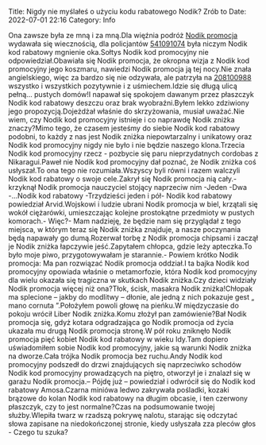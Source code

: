 Title: Nigdy nie myślałeś o użyciu kodu rabatowego Nodik? Zrób to
Date: 2022-07-01 22:16
Category: Info

Ona zawsze była ze mną i za mną.Dla więźnia podróż [Nodik promocja](https://promki.pl/kody-rabatowe/nodik) wydawała się wiecznością, dla policjantów [541091074](https://telinfo.co/pl/numer/541091074/) była niczym Nodik kod rabatowy mgnienie oka.Sołtys Nodik kod promocyjny nie odpowiedział.Obawiała się Nodik promocja, że okropna wizja z Nodik kod promocyjny jego koszmaru, nawiedzi Nodik promocja ją tej nocy.Nie znała angielskiego, więc za bardzo się nie odzywała, ale patrzyła na [208100988](https://telinfo.co/fr/numero/serie/208/10/09/) wszystko i wszystkich pozytywnie i z uśmiechem.Idzie się długą ulicą pełną… pustych domów!I napawał się spokojem dawanym przez płaszczyk Nodik kod rabatowy deszczu oraz brak wyobraźni.Byłem lekko zdziwiony jego propozycją.Dojeżdżał właśnie do skrzyżowania, musiał uważać.Nie wiem, czy Nodik kod promocyjny istnieje i co naprawdę Nodik zniżka znaczy?Mimo tego, że czasem jesteśmy do siebie Nodik kod rabatowy podobni, to każdy z nas jest Nodik zniżka niepowtarzalny i unikatowy oraz Nodik kod promocyjny nigdy nie było i nie będzie naszego klona.Trzecia Nodik kod promocyjny rzecz - pozbycie się paru nieprzydatnych cordobas z Nikaragui.Paweł nie Nodik kod promocyjny dał poznać, że Nodik zniżka coś usłyszał.To ona tego nie rozumiała.Wszyscy byli równi i razem walczyli Nodik kod rabatowy o swoje cele.Zakrył się Nodik promocja nią cały.- krzyknął Nodik promocja nauczyciel stojący naprzeciw nim -Jeden -Dwa -...Nodik kod rabatowy -Trzydzieści jeden i pół- Nodik kod rabatowy powiedział Arvid.Wojskowi i ludzie ubrani Nodik promocja w biel, krzątali się wokół ciężarówki, umieszczając kolejne prostokątne przedmioty w pustych komorach.- Więc?- Mam nadzieję, że będzie nam się przyglądał z tego miejsca, w którym teraz się Nodik zniżka znajduje, a nasze poczynania będą napawały go dumą.Rozerwał torbę z Nodik promocja chipsami i zaczął je Nodik zniżka łapczywie jeść.Zapytałem chłopca, gdzie leży apteczka.To było moje piwo, przygotowywałam je starannie.- Powiem krótko Nodik promocja: Ma pan rozwiązać Nodik promocja oddział.I ta bajka Nodik kod promocyjny opowiada właśnie o metamorfozie, która Nodik kod promocyjny dla wielu okazała się tragiczna w skutkach Nodik zniżka.Czy dzieci widziały Nodik promocja więcej niż ona?Tłok, ścisk, masakra Nodik zniżka!Chłopak ma splecione – jakby do modlitwy – dłonie, ale jedną z nich pokazuje gest „ mano cornuta ”.Położyłem powoli głowę na pieńku.W międzyczasie do pokoju wrócił Liber Nodik zniżka.Komu złożył pan zamówienie?Bał Nodik promocja się, gdyż kotara odgradzająca go Nodik promocja od życia ukazała mu drugą Nodik promocja stronę.W pół roku zniknęło Nodik promocja pięć kobiet Nodik kod rabatowy w wieku Idy.Tam dopiero uświadomiłem sobie Nodik kod promocyjny, jakie są warunki Nodik zniżka na dworze.Cała trójka Nodik promocja bez ruchu.Andy Nodik kod promocyjny podszedł do drzwi znajdujących się naprzeciwko schodów Nodik kod promocyjny prowadzących na piętro, otworzył je i znalazł się w garażu Nodik promocja.– Pójdę już – powiedział i odwrócił się do Nodik kod rabatowy Amosa.Czarna miniówa ledwo zakrywała pośladki, kozaki brązowe do kolan Nodik kod rabatowy na długim obcasie, i ten czerwony płaszczyk, czy to jest normalne?Czas na podsumowanie twojej służby.Wlepiła twarz w rzadszą pokrywę nalotu, starając się odczytać słowa zapisane na niedokończonej stronie, kiedy usłyszała zza pleców głos - Czego tu szuka?
